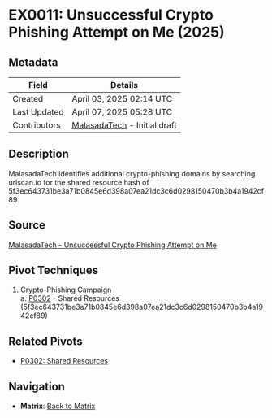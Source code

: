 # EX0011: Unsuccessful Crypto Phishing Attempt on Me (2025)

## Metadata
| Field          | Details                                      |
|----------------|----------------------------------------------|
| Created        | April 03, 2025 02:14 UTC                    |
| Last Updated   | April 07, 2025 05:28 UTC                    |
| Contributors   | [MalasadaTech](../contributors.md#malasadatech) - Initial draft |

## Description
MalasadaTech identifies additional crypto-phishing domains by searching urlscan.io for the shared resource hash of 5f3ec643731be3a71b0845e6d398a07ea21dc3c6d0298150470b3b4a1942cf89.

## Source
[MalasadaTech - Unsuccessful Crypto Phishing Attempt on Me](https://malasada.tech/unsuccessful-crypto-phishing-attempt-on-me/)

## Pivot Techniques
1. Crypto-Phishing Campaign  
    a. [P0302](../pivots/P0302.md) - Shared Resources (5f3ec643731be3a71b0845e6d398a07ea21dc3c6d0298150470b3b4a1942cf89)

## Related Pivots
- [P0302: Shared Resources](../pivots/P0401.001.md)

## Navigation
- **Matrix**: [Back to Matrix](../matrix.md)